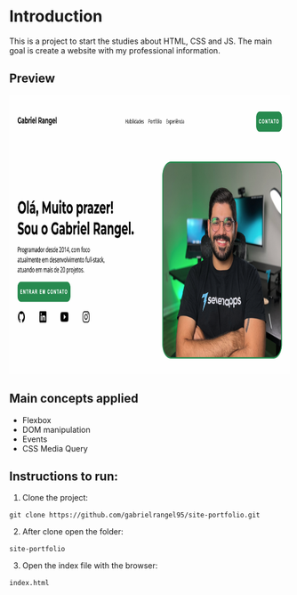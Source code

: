 # Introduction

This is a project to start the studies about HTML, CSS and JS.
The main goal is create a website with my professional information.

## Preview

<img src="https://github.com/gabrielrangel95/site-portfolio/blob/main/preview.png" height="500"/>

## Main concepts applied

- Flexbox
- DOM manipulation
- Events
- CSS Media Query

## Instructions to run:

1. Clone the project:

```
git clone https://github.com/gabrielrangel95/site-portfolio.git
```

2. After clone open the folder:

```
site-portfolio
```

3. Open the index file with the browser:

```
index.html
```
